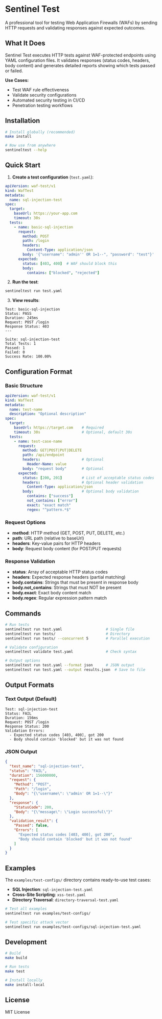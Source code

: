 # Sentinel Test

A professional tool for testing Web Application Firewalls (WAFs) by sending HTTP requests and validating responses against expected outcomes.

## What It Does

Sentinel Test executes HTTP tests against WAF-protected endpoints using YAML configuration files. It validates responses (status codes, headers, body content) and generates detailed reports showing which tests passed or failed.

**Use Cases:**
- Test WAF rule effectiveness
- Validate security configurations
- Automated security testing in CI/CD
- Penetration testing workflows

## Installation

```bash
# Install globally (recommended)
make install

# Now use from anywhere
sentineltest --help
```

## Quick Start

1. **Create a test configuration** (`test.yaml`):

```yaml
apiVersion: waf-test/v1
kind: WafTest
metadata:
  name: sql-injection-test
spec:
  target:
    baseUrl: https://your-app.com
    timeout: 30s
  tests:
    - name: basic-sql-injection
      request:
        method: POST
        path: /login
        headers:
          Content-Type: application/json
        body: '{"username": "admin'' OR 1=1--", "password": "test"}'
      expected:
        status: [403, 400]  # WAF should block this
        body:
          contains: ["blocked", "rejected"]
```

2. **Run the test**:

```bash
sentineltest run test.yaml
```

3. **View results**:

```
Test: basic-sql-injection
Status: PASS
Duration: 245ms
Request: POST /login
Response Status: 403
---

Suite: sql-injection-test
Total Tests: 1
Passed: 1
Failed: 0
Success Rate: 100.00%
```

## Configuration Format

### Basic Structure

```yaml
apiVersion: waf-test/v1
kind: WafTest
metadata:
  name: test-name
  description: "Optional description"
spec:
  target:
    baseUrl: https://target.com    # Required
    timeout: 30s                   # Optional, default 30s
  tests:
    - name: test-case-name
      request:
        method: GET|POST|PUT|DELETE
        path: /api/endpoint
        headers:                   # Optional
          Header-Name: value
        body: "request body"       # Optional
      expected:
        status: [200, 201]         # List of acceptable status codes
        headers:                   # Optional header validation
          Content-Type: application/json
        body:                      # Optional body validation
          contains: ["success"]
          not_contains: ["error"]
          exact: "exact match"
          regex: "^pattern.*$"
```

### Request Options

- **method**: HTTP method (GET, POST, PUT, DELETE, etc.)
- **path**: URL path (relative to baseUrl)
- **headers**: Key-value pairs for HTTP headers
- **body**: Request body content (for POST/PUT requests)

### Response Validation

- **status**: Array of acceptable HTTP status codes
- **headers**: Expected response headers (partial matching)
- **body.contains**: Strings that must be present in response body
- **body.not_contains**: Strings that must NOT be present
- **body.exact**: Exact body content match
- **body.regex**: Regular expression pattern match

## Commands

```bash
# Run tests
sentineltest run test.yaml                    # Single file
sentineltest run tests/                       # Directory
sentineltest run tests/ --concurrent 5        # Parallel execution

# Validate configuration
sentineltest validate test.yaml               # Check syntax

# Output options
sentineltest run test.yaml --format json      # JSON output
sentineltest run test.yaml --output results.json  # Save to file
```

## Output Formats

### Text Output (Default)
```
Test: sql-injection-test
Status: FAIL
Duration: 156ms
Request: POST /login
Response Status: 200
Validation Errors:
  - Expected status codes [403, 400], got 200
  - Body should contain 'blocked' but it was not found
```

### JSON Output
```json
{
  "test_name": "sql-injection-test",
  "status": "FAIL", 
  "duration": 156000000,
  "request": {
    "Method": "POST",
    "Path": "/login",
    "Body": "{\"username\": \"admin' OR 1=1--\"}"
  },
  "response": {
    "StatusCode": 200,
    "Body": "{\"message\": \"Login successful\"}"
  },
  "validation_result": {
    "Passed": false,
    "Errors": [
      "Expected status codes [403, 400], got 200",
      "Body should contain 'blocked' but it was not found"
    ]
  }
}
```

## Examples

The `examples/test-configs/` directory contains ready-to-use test cases:

- **SQL Injection**: `sql-injection-test.yaml`
- **Cross-Site Scripting**: `xss-test.yaml` 
- **Directory Traversal**: `directory-traversal-test.yaml`

```bash
# Test all examples
sentineltest run examples/test-configs/

# Test specific attack vector
sentineltest run examples/test-configs/sql-injection-test.yaml
```

## Development

```bash
# Build
make build

# Run tests
make test

# Install locally
make install-local
```

## License

MIT License

